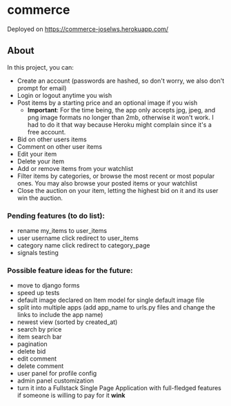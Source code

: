 # commerce

Deployed on https://commerce-joselws.herokuapp.com/

## About

In this project, you can:

- Create an account (passwords are hashed, so don't worry, we also don't prompt for email)
- Login or logout anytime you wish
- Post items by a starting price and an optional image if you wish
    - **Important**: For the time being, the app only accepts jpg, jpeg, and png image formats no longer than 2mb, otherwise it won't work. I had to do it that way because Heroku might complain since it's a free account.
- Bid on other users items
- Comment on other user items
- Edit your item
- Delete your item
- Add or remove items from your watchlist
- Filter items by categories, or browse the most recent or most popular ones. You may also browse your posted items or your watchlist
- Close the auction on your item, letting the highest bid on it and its user win the auction.

### Pending features (to do list):

- rename my_items to user_items
- user username click redirect to user_items
- category name click redirect to category_page 
- signals testing

### Possible feature ideas for the future:

- move to django forms
- speed up tests
- default image declared on Item model for single default image file
- split into multiple apps (add app_name to urls.py files and change the links to include the app name)
- newest view (sorted by created_at)
- search by price
- item search bar
- pagination
- delete bid
- edit comment
- delete comment 
- user panel for profile config
- admin panel customization
- turn it into a Fullstack Single Page Application with full-fledged features if someone is willing to pay for it **wink**